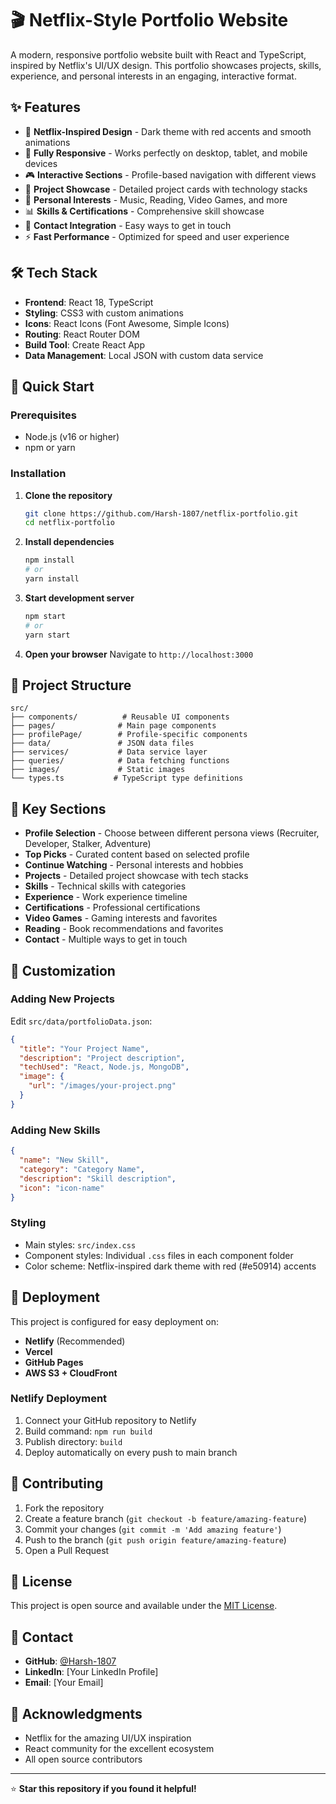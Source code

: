 # 🎬 Netflix-Style Portfolio Website

A modern, responsive portfolio website built with React and TypeScript, inspired by Netflix's UI/UX design. This portfolio showcases projects, skills, experience, and personal interests in an engaging, interactive format.

## ✨ Features

- 🎨 **Netflix-Inspired Design** - Dark theme with red accents and smooth animations
- 📱 **Fully Responsive** - Works perfectly on desktop, tablet, and mobile devices
- 🎮 **Interactive Sections** - Profile-based navigation with different views
- 🎯 **Project Showcase** - Detailed project cards with technology stacks
- 🎵 **Personal Interests** - Music, Reading, Video Games, and more
- 📊 **Skills & Certifications** - Comprehensive skill showcase
- 🔗 **Contact Integration** - Easy ways to get in touch
- ⚡ **Fast Performance** - Optimized for speed and user experience

## 🛠️ Tech Stack

- **Frontend**: React 18, TypeScript
- **Styling**: CSS3 with custom animations
- **Icons**: React Icons (Font Awesome, Simple Icons)
- **Routing**: React Router DOM
- **Build Tool**: Create React App
- **Data Management**: Local JSON with custom data service

## 🚀 Quick Start

### Prerequisites
- Node.js (v16 or higher)
- npm or yarn

### Installation

1. **Clone the repository**
   ```bash
   git clone https://github.com/Harsh-1807/netflix-portfolio.git
   cd netflix-portfolio
   ```

2. **Install dependencies**
   ```bash
   npm install
   # or
   yarn install
   ```

3. **Start development server**
   ```bash
   npm start
   # or
   yarn start
   ```

4. **Open your browser**
   Navigate to `http://localhost:3000`

## 📁 Project Structure

```
src/
├── components/          # Reusable UI components
├── pages/              # Main page components
├── profilePage/        # Profile-specific components
├── data/               # JSON data files
├── services/           # Data service layer
├── queries/            # Data fetching functions
├── images/             # Static images
└── types.ts           # TypeScript type definitions
```

## 🎯 Key Sections

- **Profile Selection** - Choose between different persona views (Recruiter, Developer, Stalker, Adventure)
- **Top Picks** - Curated content based on selected profile
- **Continue Watching** - Personal interests and hobbies
- **Projects** - Detailed project showcase with tech stacks
- **Skills** - Technical skills with categories
- **Experience** - Work experience timeline
- **Certifications** - Professional certifications
- **Video Games** - Gaming interests and favorites
- **Reading** - Book recommendations and favorites
- **Contact** - Multiple ways to get in touch

## 🎨 Customization

### Adding New Projects
Edit `src/data/portfolioData.json`:
```json
{
  "title": "Your Project Name",
  "description": "Project description",
  "techUsed": "React, Node.js, MongoDB",
  "image": {
    "url": "/images/your-project.png"
  }
}
```

### Adding New Skills
```json
{
  "name": "New Skill",
  "category": "Category Name",
  "description": "Skill description",
  "icon": "icon-name"
}
```

### Styling
- Main styles: `src/index.css`
- Component styles: Individual `.css` files in each component folder
- Color scheme: Netflix-inspired dark theme with red (#e50914) accents

## 🚀 Deployment

This project is configured for easy deployment on:
- **Netlify** (Recommended)
- **Vercel**
- **GitHub Pages**
- **AWS S3 + CloudFront**

### Netlify Deployment
1. Connect your GitHub repository to Netlify
2. Build command: `npm run build`
3. Publish directory: `build`
4. Deploy automatically on every push to main branch

## 🤝 Contributing

1. Fork the repository
2. Create a feature branch (`git checkout -b feature/amazing-feature`)
3. Commit your changes (`git commit -m 'Add amazing feature'`)
4. Push to the branch (`git push origin feature/amazing-feature`)
5. Open a Pull Request

## 📝 License

This project is open source and available under the [MIT License](LICENSE).

## 📧 Contact

- **GitHub**: [@Harsh-1807](https://github.com/Harsh-1807)
- **LinkedIn**: [Your LinkedIn Profile]
- **Email**: [Your Email]

## 🙏 Acknowledgments

- Netflix for the amazing UI/UX inspiration
- React community for the excellent ecosystem
- All open source contributors

---

⭐ **Star this repository if you found it helpful!**